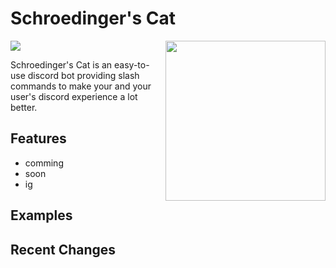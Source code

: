 # Schroedinger's Cat

<img align="right" src="https://user-images.githubusercontent.com/88390464/192118947-6e713788-9a1d-443d-b8ba-7d59f4dd4165.png" height="256" width="256">

<img align="middle" src="https://top.gg/api/widget/872475386620026971.svg">

Schroedinger's Cat is an easy-to-use discord bot providing slash commands to make your and your user's discord experience a lot better. 

<!-- FEATURES-->
## Features

   - comming 
   - soon
   - ig
  
## Examples


## Recent Changes


